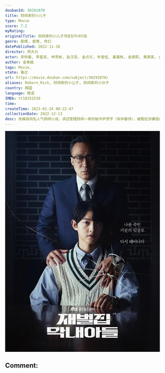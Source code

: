 ```yaml
---
doubanId: 30291070
title: 财阀家的小儿子
type: Movie
score: 7.2
myRating: 
originalTitle: 财阀家的小儿子재벌집막내아들
genre: 剧情, 爱情, 奇幻
datePublished: 2022-11-18
director: 郑大允
actor: 宋仲基, 李星民, 申贤彬, 赵汉哲, 金贞兰, 朴智炫, 姜基栋, 金南熙, 黄美英, 金英在, 姜吉宇, 徐在熙, 文成贤, 尹宰文, 金新绿, 李圭会
author: 金泰姬
tags: Movie, 
state: 看过
url: https://movie.douban.com/subject/30291070/
aliases: Reborn_Rich, 财阀家的小公子, 财阀家的小孙子
country: 韩国
language: 韩语
IMDb: tt18352538
time: 
createTime: 2023-01-24 00:22:47
collectionDate: 2022-12-13
desc: 改编自同名人气网络小说，讲述管理财阀一家的秘书尹贤宇（宋仲基饰），被冤枉涉嫌侵吞资金而被财阀家杀害。尹贤宇重生为财阀家的小儿子陈道俊，以新的身份一边成长一边复仇的故事。
---
```


![image](assets/p2882015921.jpg)

Comment: 
---

